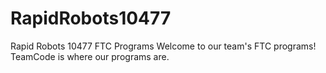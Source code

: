 # RapidRobots10477
Rapid Robots 10477 FTC Programs
Welcome to our team's FTC programs!
TeamCode is where our programs are.
